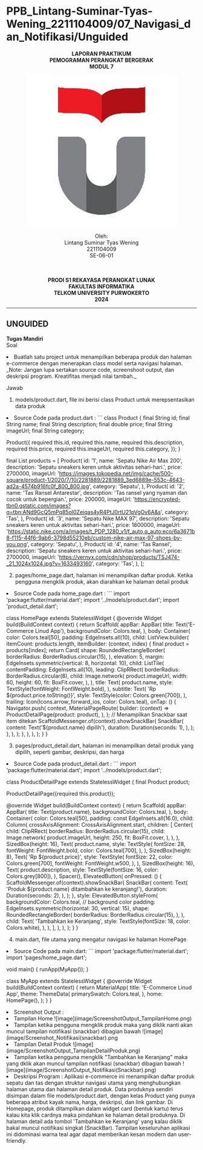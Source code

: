 # PPB_Lintang-Suminar-Tyas-Wening_2211104009/07_Navigasi_dan_Notifikasi/Unguided

<div align="center">

**LAPORAN PRAKTIKUM** <br>
**PEMOGRAMAN PERANGKAT BERGERAK** <br>
**MODUL 7** <br>

<p align="center">

![image](image/logoTel-u.jpeg)
</p>

Oleh:<br>
Lintang Suminar Tyas Wening<br>
2211104009<br>
SE-06-01<br>
<br>
<br>

**PRODI S1 REKAYASA PERANGKAT LUNAK** <br>
**FAKULTAS INFORMATIKA** <br>
**TELKOM UNIVERSITY PURWOKERTO** <br>
**2024** <br>
</div>

---

## UNGUIDED
**Tugas Mandiri** <br>
Soal
<li> Buatlah satu project untuk menampilkan beberapa produk dan halaman e-commerce dengan menerapkan class model serta navigasi halaman. <br>
_Note: Jangan lupa sertakan source code, screenshoot output, dan deskripsi program. Kreatifitas menjadi nilai tambah._

Jawab
1. models/product.dart, file ini berisi class Product untuk merepsentasikan data produk
<li> Source Code pada product.dart :
 ``` 
class Product {
  final String id;
  final String name;
  final String description;
  final double price;
  final String imageUrl;
  final String category;

  Product({
    required this.id,
    required this.name,
    required this.description,
    required this.price,
    required this.imageUrl,
    required this.category,
  });
}

final List<Product> products = [
  Product(
    id: '1',
    name: 'Sepatu Nike Air Max 200',
    description: 'Sepatu sneakers keren untuk aktivitas sehari-hari.',
    price: 2700000,
    imageUrl:
        'https://images.tokopedia.net/img/cache/500-square/product-1/2020/7/10/2281889/2281889_3ed6889e-553c-4643-ad2a-4574b916fc0f_800_800.jpg',
    category: 'Sepatu',
  ),
  Product(
    id: '2',
    name: 'Tas Ransel Antarestar',
    description: 'Tas ransel yang nyaman dan cocok untuk bepergian.',
    price: 200000,
    imageUrl:
        'https://encrypted-tbn0.gstatic.com/images?q=tbn:ANd9GcQ5mPq85oI0Zeiqas4yR4PtJ0rtU21pVgOv6A&s',
    category: 'Tas',
  ),
  Product(
    id: '3',
    name: 'Sepatu Nike MAX 97',
    description: 'Sepatu sneakers keren untuk aktivitas sehari-hari.',
    price: 1800000,
    imageUrl:
        'https://static.nike.com/a/images/t_PDP_1280_v1/f_auto,q_auto:eco/6a3671b8-f115-44f6-9ab6-3798d55210eb/custom-nike-air-max-97-shoes-by-you.png',
    category: 'Sepatu',
  ),
  Product(
    id: '4',
    name: 'Tas Ransel',
    description: 'Sepatu sneakers keren untuk aktivitas sehari-hari.',
    price: 2700000,
    imageUrl:
        'https://vernyx.com/cdn/shop/products/TSJ474-_21_1024x1024.jpg?v=1633493160',
    category: 'Tas',
  ),
]; <br>

2. pages/home_page.dart, halaman ini menampilkan daftar produk. Ketika pengguna mengklik produk, akan diarahkan ke halaman detail produk
<li> Source Code pada home_page.dart :
```
import 'package:flutter/material.dart';
import '../models/product.dart';
import 'product_detail.dart';

class HomePage extends StatelessWidget {
  @override
  Widget build(BuildContext context) {
    return Scaffold(
      appBar: AppBar(
        title: Text('E-Commerce Linud App'),
        backgroundColor: Colors.teal,
      ),
      body: Container(
        color: Colors.teal[50],
        padding: EdgeInsets.all(10),
        child: ListView.builder(
          itemCount: products.length,
          itemBuilder: (context, index) {
            final product = products[index];
            return Card(
              shape: RoundedRectangleBorder(
                borderRadius: BorderRadius.circular(15),
              ),
              elevation: 5,
              margin: EdgeInsets.symmetric(vertical: 8, horizontal: 10),
              child: ListTile(
                contentPadding: EdgeInsets.all(10),
                leading: ClipRRect(
                  borderRadius: BorderRadius.circular(8),
                  child: Image.network(
                    product.imageUrl,
                    width: 60,
                    height: 60,
                    fit: BoxFit.cover,
                  ),
                ),
                title: Text(
                  product.name,
                  style: TextStyle(fontWeight: FontWeight.bold),
                ),
                subtitle: Text(
                  'Rp ${product.price.toString()}',
                  style: TextStyle(color: Colors.green[700]),
                ),
                trailing: Icon(Icons.arrow_forward_ios, color: Colors.teal),
                onTap: () {
                  Navigator.push(
                    context,
                    MaterialPageRoute(
                      builder: (context) => ProductDetailPage(product: product),
                    ),
                  );
                  // Menampilkan Snackbar saat item ditekan
                  ScaffoldMessenger.of(context).showSnackBar(
                    SnackBar(
                      content: Text('${product.name} dipilih'),
                      duration: Duration(seconds: 1),
                    ),
                  );
                },
              ),
            );
          },
        ),
      ),
    );
  }
} <br>

3. pages/product_detail.dart, halaman ini menampilkan detail produk yang dipilih, seperti gambar, deskripsi, dan harga
<li> Source Code pada product_detail.dart :
```
import 'package:flutter/material.dart';
import '../models/product.dart';

class ProductDetailPage extends StatelessWidget {
  final Product product;

  ProductDetailPage({required this.product});

  @override
  Widget build(BuildContext context) {
    return Scaffold(
      appBar: AppBar(
        title: Text(product.name),
        backgroundColor: Colors.teal,
      ),
      body: Container(
        color: Colors.teal[50],
        padding: const EdgeInsets.all(16.0),
        child: Column(
          crossAxisAlignment: CrossAxisAlignment.start,
          children: [
            Center(
              child: ClipRRect(
                borderRadius: BorderRadius.circular(15),
                child: Image.network(
                  product.imageUrl,
                  height: 250,
                  fit: BoxFit.cover,
                ),
              ),
            ),
            SizedBox(height: 16),
            Text(
              product.name,
              style: TextStyle(
                fontSize: 28,
                fontWeight: FontWeight.bold,
                color: Colors.teal[700],
              ),
            ),
            SizedBox(height: 8),
            Text(
              'Rp ${product.price}',
              style: TextStyle(
                fontSize: 22,
                color: Colors.green[700],
                fontWeight: FontWeight.w500,
              ),
            ),
            SizedBox(height: 16),
            Text(
              product.description,
              style: TextStyle(fontSize: 16, color: Colors.grey[800]),
            ),
            Spacer(),
            ElevatedButton(
              onPressed: () {
                ScaffoldMessenger.of(context).showSnackBar(
                  SnackBar(
                    content: Text(
                        'Produk ${product.name} ditambahkan ke keranjang!'),
                    duration: Duration(seconds: 2),
                  ),
                );
              },
              style: ElevatedButton.styleFrom(
                backgroundColor: Colors.teal, // background color
                padding: EdgeInsets.symmetric(horizontal: 30, vertical: 15),
                shape: RoundedRectangleBorder(
                  borderRadius: BorderRadius.circular(15),
                ),
              ),
              child: Text(
                'Tambahkan ke Keranjang',
                style: TextStyle(fontSize: 18, color: Colors.white),
              ),
            ),
          ],
        ),
      ),
    );
  }
} <br>

4. main.dart, file utama yang mengatur navigasi ke halaman HomePage
<li> Source Code pada main.dart:
```
import 'package:flutter/material.dart';
import 'pages/home_page.dart';

void main() {
  runApp(MyApp());
}

class MyApp extends StatelessWidget {
  @override
  Widget build(BuildContext context) {
    return MaterialApp(
      title: 'E-Commerce Linud App',
      theme: ThemeData(
        primarySwatch: Colors.teal,
      ),
      home: HomePage(),
    );
  }
} <br>

<li> Screenshot Output : 
<li> Tampilan Home
![image](image/ScreenshotOutput_TampilanHome.png) <br>
<li> Tampilan ketika pengguna mengklik produk maka yang diklik nanti akan muncul tampilan notifikasi (snackbar) dibagian bawah
![image](image/Screenshot_Notifikasi(snackbar).png <br>
<li> Tampilan Detail Produk
![image](image/ScreenshotOutput_TampilanDetailProduk.png) <br>
<li> Tampilan ketika pengguna mengklik "Tambahkan ke Keranjang" maka yang dklik akan muncul tampilan notifikasi (snackbar) dibagian bawah
![image](image/ScreenshotOutput_Notifikasi(Snackbar).png) <br>

<li> Deskripsi Program :
Aplikasi e-commerce ini menampilkan daftar produk sepatu dan tas dengan struktur navigasi utama yang menghubungkan halaman utama dan halaman detail produk. Data produknya sendiri disimpan dalam file models/product.dart, dengan kelas Product yang punya beberapa atribut kayak nama, harga, deskripsi, dan link gambar. Di Homepage, produk ditampilkan dalam widget card (bentuk kartu) terus kalau kita klik cardnya maka pindahkan ke halaman detail produknya. Di halaman detail ada tombol 'Tambahkan ke Keranjang' yang kalau diklik bakal muncul notifikasi singkat (SnackBar). Tampilan keseluruhan aplikasi ini didominasi warna teal agar dapat memberikan kesan modern dan user-friendly.


